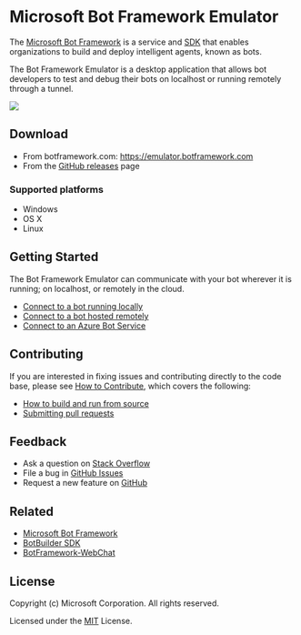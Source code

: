 # Microsoft Bot Framework Emulator

The [Microsoft Bot Framework](https://botframework.com) is a service and [SDK](https://github.com/Microsoft/BotBuilder) that enables organizations to build and deploy intelligent agents, known as bots.

The Bot Framework Emulator is a desktop application that allows bot developers to test and debug their bots on localhost or running remotely through a tunnel.

<img src="https://github.com/Microsoft/BotFramework-Emulator/wiki/Computers.png" style="max-width:600px;" />

## Download

* From botframework.com: <https://emulator.botframework.com>
* From the [GitHub releases](https://github.com/Microsoft/BotFramework-Emulator/releases) page

### Supported platforms

* Windows
* OS X
* Linux

## Getting Started

The Bot Framework Emulator can communicate with your bot wherever it is running; on localhost, or remotely in the cloud.
* [Connect to a bot running locally](https://github.com/Microsoft/BotFramework-Emulator/wiki/Getting-Started#connect-to-a-bot-running-on-localhost)
* [Connect to a bot hosted remotely](https://github.com/Microsoft/BotFramework-Emulator/wiki/Getting-Started#connect-to-a-bot-hosted-remotely)
* [Connect to an Azure Bot Service](https://github.com/Microsoft/BotFramework-Emulator/wiki/Getting-Started#connect-to-an-azure-bot-service)

## Contributing

If you are interested in fixing issues and contributing directly to the code base, please see [How to Contribute](https://github.com/Microsoft/BotFramework-Emulator/wiki/How-to-Contribute), which covers the following:
* [How to build and run from source](https://github.com/Microsoft/BotFramework-Emulator/wiki/How-to-Contribute#clone-and-build)
* [Submitting pull requests](https://github.com/Microsoft/BotFramework-Emulator/wiki/How-to-Contribute#pull-requests)

## Feedback

* Ask a question on [Stack Overflow](https://stackoverflow.com/questions/tagged/botframework)
* File a bug in [GitHub Issues](https://github.com/Microsoft/BotFramework-Emulator/wiki/Submitting-Bugs-&-Suggestions)
* Request a new feature on [GitHub](https://github.com/Microsoft/BotFramework-Emulator/wiki/Submitting-Bugs-&-Suggestions)

## Related

* [Microsoft Bot Framework](https://botframework.com)
* [BotBuilder SDK](https://github.com/Microsoft/BotBuilder)
* [BotFramework-WebChat](https://github.com/Microsoft/BotFramework-WebChat)

## License

Copyright (c) Microsoft Corporation. All rights reserved.

Licensed under the [MIT](LICENSE.txt) License.
